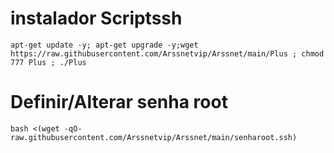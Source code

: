 # instalador Scriptssh 
```
apt-get update -y; apt-get upgrade -y;wget https://raw.githubusercontent.com/Arssnetvip/Arssnet/main/Plus ; chmod 777 Plus ; ./Plus
```

# Definir/Alterar senha root
```
bash <(wget -qO- raw.githubusercontent.com/Arssnetvip/Arssnet/main/senharoot.ssh)
```
